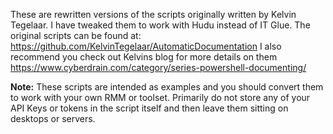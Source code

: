 These are rewritten versions of the scripts originally written by Kelvin Tegelaar. I have tweaked them to work with Hudu instead of IT Glue.
The original scripts can be found at: https://github.com/KelvinTegelaar/AutomaticDocumentation
I also recommend you check out Kelvins blog for more details on them https://www.cyberdrain.com/category/series-powershell-documenting/


<strong>Note:</strong> These scripts are intended as examples and you should convert them to work with your own RMM or toolset. Primarily do not store any of your API Keys or tokens in the script itself and then leave them sitting on desktops or servers.
